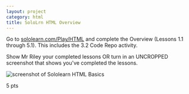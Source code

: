 ```yaml
---
layout: project
category: html
title: SoloLrn HTML Overview
---
```


Go to [sololearn.com/Play/HTML](https://www.sololearn.com/Play/HTML) and complete the Overview (Lessons 1.1 through 5.1). This includes the 3.2 Code Repo activity.

Show Mr Riley your completed lessons OR turn in an UNCROPPED screenshot that shows you've completed the lessons.

![screenshot of Sololearn HTML Basics](/gdad/html/sololearnHtmlScreenshot.png)

5 pts
